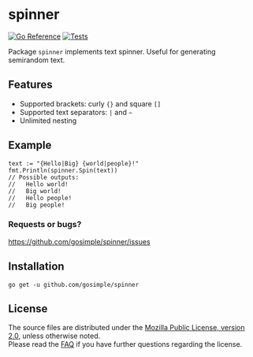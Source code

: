 spinner
=======

[![Go Reference](https://pkg.go.dev/badge/github.com/gosimple/spinner.svg)](https://pkg.go.dev/github.com/gosimple/spinner)
[![Tests](https://github.com/gosimple/spinner/actions/workflows/tests.yml/badge.svg)](https://github.com/gosimple/spinner/actions/workflows/tests.yml)

Package `spinner` implements text spinner. Useful for generating semirandom text.

## Features

+ Supported brackets: curly `{}` and square `[]`
+ Supported text separators: `|` and `~`
+ Unlimited nesting

## Example

	text := "{Hello|Big} {world|people}!"
	fmt.Println(spinner.Spin(text))
	// Possible outputs: 
	//   Hello world!
	//   Big world!
	//   Hello people!
	//   Big people!

### Requests or bugs? 
<https://github.com/gosimple/spinner/issues>

## Installation

	go get -u github.com/gosimple/spinner

## License

The source files are distributed under the 
[Mozilla Public License, version 2.0](http://mozilla.org/MPL/2.0/),
unless otherwise noted.  
Please read the [FAQ](http://www.mozilla.org/MPL/2.0/FAQ.html)
if you have further questions regarding the license.
